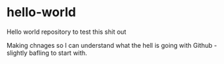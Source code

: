 # hello-world
Hello world repository to test this shit out

Making chnages so I can understand what the hell is going with Github - slightly bafling to start with.
